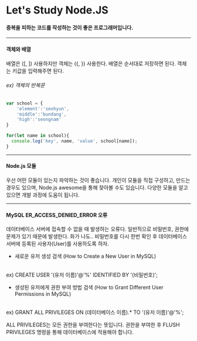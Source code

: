 # Let's Study Node.JS

#### 중복을 피하는 코드를 작성하는 것이 좋은 프로그래머입니다.

-----------

#### 객체와 배열
배열은 ([, ]) 사용하지만 객체는 ({, }) 사용한다.
배열은 순서대로 저장하면 된다. 객체는 키값을 입력해주면 된다.

###### ex) 객체의 반복문
```javascript
var school = {
    'element':'seohyun',
    'middle':'bundang',
    'high':'seongnam'
}

for(let name in school){
  console.log('key', name, 'value', school[name]);
}
```

-----------
#### Node.js 모듈
우선 어떤 모듈이 있는지 파악하는 것이 좋습니다.
개인이 모듈을 직접 구성하고, 만드는 경우도 있으며, Node.js awesome을 통해 찾아볼 수도 있습니다. 다양한 모듈을 알고 있으면 개발 과정에 도움이 됩니다.

------------
#### MySQL ER_ACCESS_DENIED_ERROR 오류
데이터베이스 서버에 접속할 수 없을 때 발생하는 오류다.
일반적으로 비밀번호, 권한에 문제가 있기 때문에 발생한다.
화가 나도.. 비밀번호를 다시 한번 확인 후 데이터베이스 서버에 등록된 사용자(User)를 사용하도록 하자.

- 새로운 유저 생성 검색 (How to Create a New User in MySQL)
<br/>
ex) CREATE USER '(유저 이름)'@'%' IDENTIFIED BY '(비밀번호)';

- 생성된 유저에게 권한 부여 방법 검색 (How to Grant Different User Permissions in MySQL)
<br/>
ex) GRANT ALL PRIVILEGES ON (데이터베이스 이름).* TO '(유저 이름)'@'%';

ALL PRIVILEGES는 모든 권한을 부여한다는 뜻입니다. 권한을 부여한 후 FLUSH PRIVILEGES 명령을 통해 데이터베이스에 적용해야 합니다.


